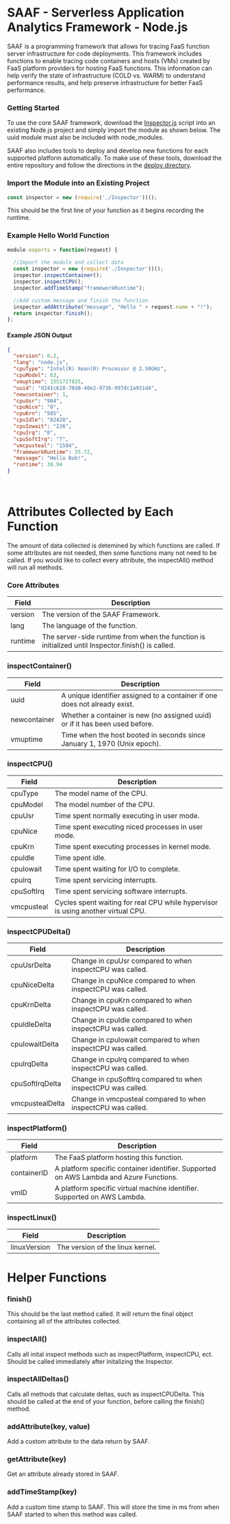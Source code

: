 # SAAF - Serverless Application Analytics Framework - Node.js

SAAF is a programming framework that allows for tracing FaaS function server infrastructure for code deployments. This framework includes functions to enable tracing code containers and hosts (VMs) created by FaaS platform providers for hosting FaaS functions. This information can help verify the state of infrastructure (COLD vs. WARM) to understand performance results, and help preserve infrastructure for better FaaS performance.

### Getting Started

To use the core SAAF framework, download the [Inspector.js](./src/Inspector.js) script into an existing Node.js project and simply import the module as shown below. The uuid module must also be included with node_modules.

SAAF also includes tools to deploy and develop new functions for each supported platform automatically. To make use of these tools, download the entire repository and follow the directions in the [deploy directory](./deploy). 

### Import the Module into an Existing Project

```node.js
const inspector = new (require('./Inspector'))();
```
This should be the first line of your function as it begins recording the runtime.

### Example Hello World Function

```node.js
module.exports = function(request) {
  
  //Import the module and collect data
  const inspector = new (require('./Inspector'))();
  inspector.inspectContainer();
  inspector.inspectCPU();
  inspector.addTimeStamp("frameworkRuntime");

  //Add custom message and finish the function
  inspector.addAttribute("message", "Hello " + request.name + "!");
  return inspector.finish();
};
```

#### Example JSON Output

```json
{
  "version": 0.2,
  "lang": "node.js",
  "cpuType": "Intel(R) Xeon(R) Processor @ 2.50GHz",
  "cpuModel": 63,
  "vmuptime": 1551727835,
  "uuid": "d241c618-78d8-48e2-9736-997dc1a931d4",
  "newcontainer": 1,
  "cpuUsr": "904",
  "cpuNice": "0",
  "cpuKrn": "585",
  "cpuIdle": "82428",
  "cpuIowait": "226",
  "cpuIrq": "0",
  "cpuSoftIrq": "7",
  "vmcpusteal": "1594",
  "frameworkRuntime": 35.72,
  "message": "Hello Bob!",
  "runtime": 38.94
}
```
&nbsp;

# Attributes Collected by Each Function

The amount of data collected is detemined by which functions are called. If some attributes are not needed, then some functions many not need to be called. If you would like to collect every attribute, the inspectAll() method will run all methods.

### Core Attributes

| **Field** | **Description** |
| --------- | --------------- |
| version | The version of the SAAF Framework. |
| lang | The language of the function. |
| runtime | The server-side runtime from when the function is initialized until Inspector.finish() is called. |

### inspectContainer()

| **Field** | **Description** |
| --------- | --------------- |
| uuid | A unique identifier assigned to a container if one does not already exist. |
| newcontainer | Whether a container is new (no assigned uuid) or if it has been used before. |
| vmuptime | Time when the host booted in seconds since January 1, 1970 (Unix epoch). |

### inspectCPU()

| **Field** | **Description** |
| --------- | --------------- |
| cpuType | The model name of the CPU. |
| cpuModel | The model number of the CPU. |
| cpuUsr | Time spent normally executing in user mode. |
| cpuNice | Time spent executing niced processes in user mode. |
| cpuKrn | Time spent executing processes in kernel mode. |
| cpuIdle | Time spent idle. |
| cpuIowait | Time spent waiting for I/O to complete. |
| cpuIrq | Time spent servicing interrupts. |
| cpuSoftIrq | Time spent servicing software interrupts. |
| vmcpusteal | Cycles spent waiting for real CPU while hypervisor is using another virtual CPU. |

### inspectCPUDelta()

| **Field** | **Description** |
| --------- | --------------- |
| cpuUsrDelta | Change in cpuUsr compared to when inspectCPU was called. |
| cpuNiceDelta | Change in cpuNice compared to when inspectCPU was called. |
| cpuKrnDelta | Change in cpuKrn compared to when inspectCPU was called. |
| cpuIdleDelta | Change in cpuIdle compared to when inspectCPU was called. |
| cpuIowaitDelta | Change in cpuIowait compared to when inspectCPU was called. |
| cpuIrqDelta | Change in cpuIrq compared to when inspectCPU was called. |
| cpuSoftIrqDelta | Change in cpuSoftIrq compared to when inspectCPU was called. |
| vmcpustealDelta | Change in vmcpusteal compared to when inspectCPU was called. |

### inspectPlatform()

| **Field** | **Description** |
| --------- | --------------- |
| platform | The FaaS platform hosting this function. |
| containerID | A platform specific container identifier. Supported on AWS Lambda and Azure Functions. |
| vmID | A platform specific virtual machine identifier. Supported on AWS Lambda. |

### inspectLinux()

| **Field** | **Description** |
| --------- | --------------- |
| linuxVersion | The version of the linux kernel. |

# Helper Functions

### finish()

This should be the last method called. It will return the final object containing all of the attributes collected.

### inspectAll()

Calls all inital inspect methods such as inspectPlatform, inspectCPU, ect. Should be called immediately after initalizing the Inspector.

### inspectAllDeltas()

Calls all methods that calculate deltas, such as inspectCPUDelta. This should be called at the end of your function, before calling the finish() method.

### addAttribute(key, value)

Add a custom attribute to the data return by SAAF. 

### getAttribute(key)

Get an attribute already stored in SAAF.

### addTimeStamp(key)

Add a custom time stamp to SAAF. This will store the time in ms from when SAAF started to when this method was called.

&nbsp;
